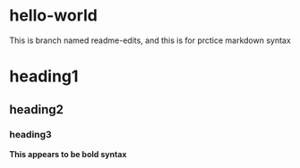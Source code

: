 # hello-world
This is branch named readme-edits, and this is for prctice markdown syntax

# heading1
## heading2
### heading3

**This appears to be bold syntax**

